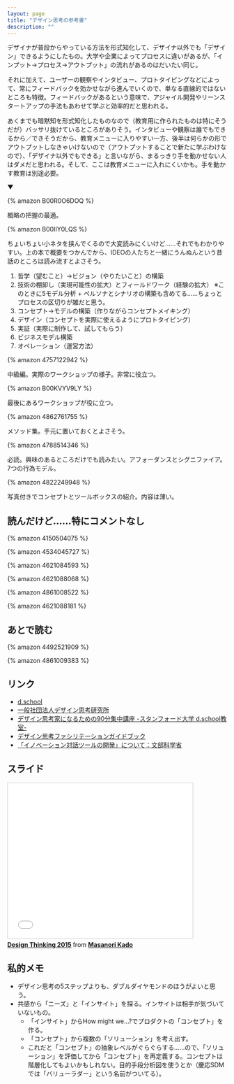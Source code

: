 ```yaml
---
layout: page
title: "デザイン思考の参考書"
description: ""
---
```


デザイナが普段からやっている方法を形式知化して、デザイナ以外でも「デザイン」できるようにしたもの。大学や企業によってプロセスに違いがあるが、「インプット→プロセス→アウトプット」の流れがあるのはだいたい同じ。

それに加えて、ユーザーの観察やインタビュー、プロトタイピングなどによって、常にフィードバックを効かせながら進んでいくので、単なる直線的ではないところも特徴。フィードバックがあるという意味で、アジャイル開発やリーンスタートアップの手法もあわせて学ぶと効率的だと思われる。

あくまでも暗黙知を形式知化したものなので（教育用に作られたものは特にそうだが）バッサリ抜けているところがありそう。インタビューや観察は誰でもできるから／できそうだから、教育メニューに入りやすい一方、後半は何らかの形でアウトプットしなきゃいけないので（アウトプットすることで新たに学ぶわけなので）、「デザイナ以外でもできる」と言いながら、まるっきり手を動かせない人はダメだと思われる。そして、ここは教育メニューに入れにくいかも。手を動かす教育は別途必要。

▼

{% amazon B00R0O6DOQ %}

概略の把握の最適。

{% amazon B00IIY0LQS %}

ちょいちょい小ネタを挟んでくるので大変読みにくいけど……それでもわかりやすい。上の本で概要をつかんでから、IDEOの人たちと一緒にうんぬんという昔話のところは読み流すとよさそう。

1. 哲学（望むこと）→ビジョン（やりたいこと）の構築
2. 技術の棚卸し（実現可能性の拡大）とフィールドワーク（経験の拡大）
   ※このときに5モデル分析 + ペルソナとシナリオの構築も含めてる……ちょっとプロセスの区切りが雑だと思う。
3. コンセプト→モデルの構築（作りながらコンセプトメイキング）
4. デザイン（コンセプトを実際に使えるようにプロトタイピング）
5. 実証（実際に制作して、試してもらう）
6. ビジネスモデル構築
7. オペレーション（運営方法）

{% amazon 4757122942 %}

中級編。実際のワークショップの様子。非常に役立つ。

{% amazon B00KVYV9LY %}

最後にあるワークショップが役に立つ。

{% amazon 4862761755 %}

メソッド集。手元に置いておくとよさそう。

{% amazon 4788514346 %}

必読。興味のあるところだけでも読みたい。アフォーダンスとシグニファイア。7つの行為モデル。

{% amazon 4822249948 %}

写真付きでコンセプトとツールボックスの紹介。内容は薄い。

## 読んだけど……特にコメントなし

{% amazon 4150504075 %}

{% amazon 4534045727 %}

{% amazon 4621084593 %}

{% amazon 4621088068 %}

{% amazon 4861008522 %}

{% amazon 4621088181 %}

## あとで読む

{% amazon 4492521909 %}

{% amazon 4861009383 %}

## リンク

* [d.school](http://dschool.stanford.edu/)
* [一般社団法人デザイン思考研究所](http://designthinking.or.jp/)
* [デザイン思考家になるための90分集中講座 -スタンフォード大学 d.school教室-](http://designthinking.or.jp/index.php?video)
* [デザイン思考ファシリテーションガイドブック](http://www.itoki.jp/catalog/special/designthinking/)
* [「イノベーション対話ツールの開発」について：文部科学省](http://www.mext.go.jp/a_menu/shinkou/sangaku/1347910.htm)

## スライド

<iframe src="//www.slideshare.net/slideshow/embed_code/key/KqPfYWwW8eQVob" width="425" height="355" frameborder="0" marginwidth="0" marginheight="0" scrolling="no" style="border:1px solid #CCC; border-width:1px; margin-bottom:5px; max-width: 100%;" allowfullscreen> </iframe> <div style="margin-bottom:5px"> <strong> <a href="//www.slideshare.net/kdmsnr/design-thinking-2015" title="Design Thinking 2015" target="_blank">Design Thinking 2015</a> </strong> from <strong><a href="//www.slideshare.net/kdmsnr" target="_blank">Masanori Kado</a></strong> </div>

## 私的メモ

* デザイン思考の5ステップよりも、ダブルダイヤモンドのほうがよいと思う。
* 共感から「ニーズ」と「インサイト」を探る。インサイトは相手が気づいていないもの。
  * 「インサイト」からHow might we...?でプロダクトの「コンセプト」を作る。
  * 「コンセプト」から複数の「ソリューション」を考え出す。
  * これだと「コンセプト」の抽象レベルがぐらぐらする……ので、「ソリューション」を評価してから「コンセプト」を再定義する。コンセプトは階層化してもよいかもしれない。目的手段分析図を使うとか（慶応SDMでは「バリューラダー」という名前がついてる）。
